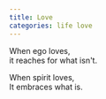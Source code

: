 ```yaml
---
title: Love
categories: life love
---
```

When ego loves,  
it reaches for what isn't.

When spirit loves,  
It embraces what is.
